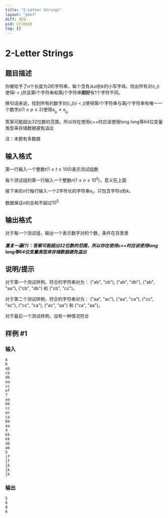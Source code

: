 ```yaml
---
title: "2-Letter Strings"
layout: "post"
diff: 普及-
pid: CF1669E
tag: []
---
```


# 2-Letter Strings

## 题目描述

你被给予了$n$个长度为2的字符串，每个含有从$a$到$k$的小写字母。找出所有对$(i,j)$使得$i<j$并且第$i$个字符串和第$j$个字符串**刚好**有1个字符不同。

换句话来说，找到所有的数字对$(i,j)(i<j)$使得第$i$个字符串与第$j$个字符串有唯一一个数字$p(1 \leq p \leq 2)$使得$s_{i_p}\neq s_{j_p}$

答案可能超出32位数的范围，所以你在使用c++时应该使用long long等64位变量类型来存储数据避免溢出

注：本题有多数据

## 输入格式

第一行输入一个整数$t(1\leq t \leq 100)$表示测试组数

每个测试组的第一行输入一个整数$n(1\leq n \leq 10^5)$，意义在上面

接下来的$n$行每行输入一个2字符长的字符串$s_i$，只包含字符$a$到$k$。

数据保证$n$的总和不超过$10^5$

## 输出格式

对于每一个测试组，输出一个表示数字对的个数，条件在背景里

##### 重复一遍(?)：答案可能超出32位数的范围，所以你在使用c++时应该使用long long等64位变量类型来存储数据避免溢出

## 说明/提示

对于第一个测试样例，符合的字符串对为： ("ab", "cb"), ("ab", "db"), ("ab", "aa"), ("cb", "db") 和 ("cb", "cc")。

对于第二个测试样例，符合的字符串对为： ("aa", "ac"), ("aa", "ca"), ("cc", "ac"), ("cc", "ca"), ("ac", "aa") 和 ("ca", "aa")。

对于最后一个测试样例，没有一种情况符合

## 样例 #1

### 输入

```
4
6
ab
cb
db
aa
cc
ef
7
aa
bb
cc
ac
ca
bb
aa
4
kk
kk
ab
ab
5
jf
jf
jk
jk
jk
```

### 输出

```
5
6
0
6
```

